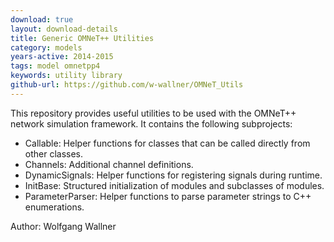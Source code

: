 ```yaml
---
download: true
layout: download-details
title: Generic OMNeT++ Utilities
category: models
years-active: 2014-2015
tags: model omnetpp4
keywords: utility library
github-url: https://github.com/w-wallner/OMNeT_Utils
---
```


This repository provides useful utilities to be used with the OMNeT++ network
simulation framework. It contains the following subprojects:

- Callable: Helper functions for classes that can be called directly from other classes.
- Channels: Additional channel definitions.
- DynamicSignals: Helper functions for registering signals during runtime.
- InitBase: Structured initialization of modules and subclasses of modules.
- ParameterParser: Helper functions to parse parameter strings to C++ enumerations.

Author: Wolfgang Wallner
